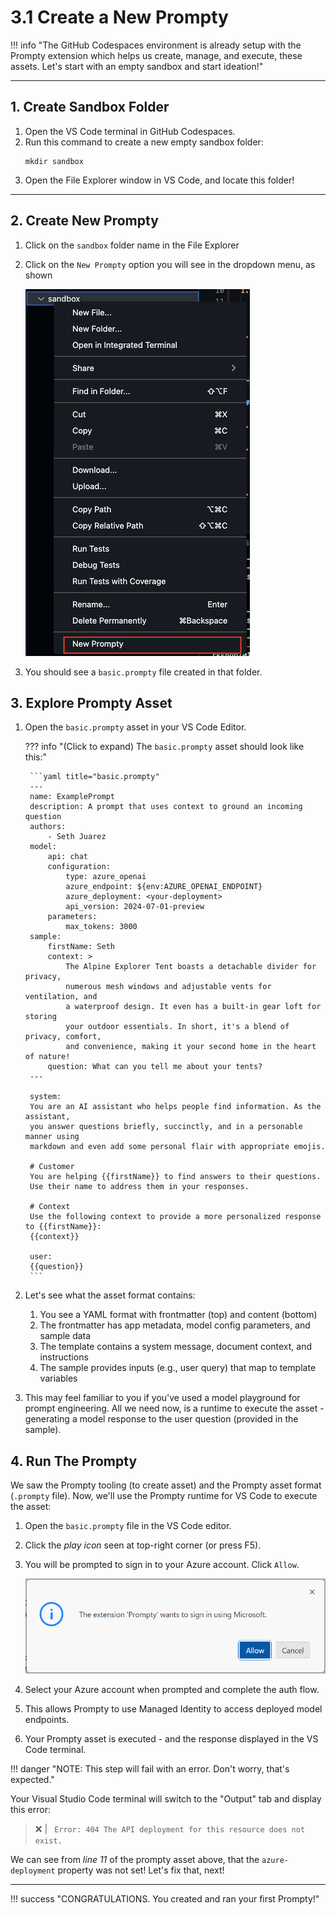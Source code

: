 # 3.1 Create a New Prompty

!!! info "The GitHub Codespaces environment is already setup with the Prompty extension which helps us create, manage, and execute, these assets. Let's start with an empty sandbox and start ideation!"

---

## 1. Create Sandbox Folder

1. Open the VS Code terminal in GitHub Codespaces.
1. Run this command to create a new empty sandbox folder:
    ``` title="" linenums="0"
    mkdir sandbox
    ```
1. Open the File Explorer window in VS Code, and locate this folder!

---

## 2. Create New Prompty

1. Click on the `sandbox` folder name in the File Explorer
1. Click on the `New Prompty` option you will see in the dropdown menu, as shown

    ![prompty](./../../img/new-prompty.png)

1. You should see a `basic.prompty` file created in that folder. 


## 3. Explore Prompty Asset

1. Open the `basic.prompty` asset in your VS Code Editor. 

    ??? info "(Click to expand) The `basic.prompty` asset should look like this:"

        ```yaml title="basic.prompty"
        ---
        name: ExamplePrompt
        description: A prompt that uses context to ground an incoming question
        authors:
            - Seth Juarez
        model:
            api: chat
            configuration:
                type: azure_openai
                azure_endpoint: ${env:AZURE_OPENAI_ENDPOINT}
                azure_deployment: <your-deployment>
                api_version: 2024-07-01-preview
            parameters:
                max_tokens: 3000
        sample:
            firstName: Seth
            context: >
                The Alpine Explorer Tent boasts a detachable divider for privacy, 
                numerous mesh windows and adjustable vents for ventilation, and 
                a waterproof design. It even has a built-in gear loft for storing 
                your outdoor essentials. In short, it's a blend of privacy, comfort, 
                and convenience, making it your second home in the heart of nature!
            question: What can you tell me about your tents?
        ---

        system:
        You are an AI assistant who helps people find information. As the assistant, 
        you answer questions briefly, succinctly, and in a personable manner using 
        markdown and even add some personal flair with appropriate emojis.

        # Customer
        You are helping {{firstName}} to find answers to their questions.
        Use their name to address them in your responses.

        # Context
        Use the following context to provide a more personalized response to {{firstName}}:
        {{context}}

        user:
        {{question}}
        ```

1. Let's see what the asset format contains:

    1. You see a YAML format with frontmatter (top) and content (bottom)
    1. The frontmatter has app metadata, model config parameters, and sample data
    1. The template contains a system message, document context, and instructions
    1. The sample provides inputs (e.g., user query) that map to template variables

1. This may feel familiar to you if you've used a model playground for prompt engineering. All we need now, is a runtime to execute the asset - generating a model response to the user question (provided in the sample).



## 4. Run The Prompty

We saw the Prompty tooling (to create asset) and the Prompty asset format (`.prompty` file). Now, we'll use the Prompty runtime for VS Code to execute the asset:

1. Open the `basic.prompty` file in the VS Code editor.
1. Click the _play icon_ seen at top-right corner (or press F5).
1. You will be prompted to sign in to your Azure account. Click `Allow`.

    ![The extension 'Prompty' wants to sign in using Microsoft.](./../../img/prompty-auth.png)

1. Select your Azure account when prompted and complete the auth flow.
1. This allows Prompty to use Managed Identity to access deployed model endpoints.
1. Your Prompty asset is executed - and the response displayed in the VS Code terminal.

!!! danger "NOTE: This step will fail with an error. Don't worry, that's expected."

Your Visual Studio Code terminal will switch to the "Output" tab and display this error:
> ❌ | ` Error: 404 The API deployment for this resource does not exist.`

We can see from _line 11_ of the prompty asset above, that the `azure-deployment` property  was not set! Let's fix that, next!

---

!!! success "CONGRATULATIONS. You created and ran your first Prompty!"

